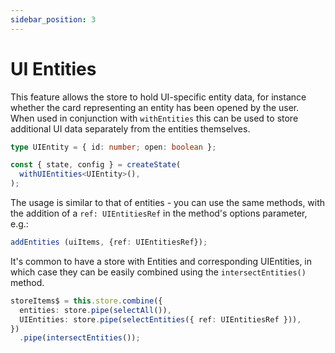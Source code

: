 ```yaml
---
sidebar_position: 3
---
```


# UI Entities
This feature allows the store to hold UI-specific entity data, for instance whether the card representing an entity has been opened by the user.  
When used in conjunction with `withEntities` this can be used to store additional UI data separately from the entities themselves.

```ts
type UIEntity = { id: number; open: boolean };

const { state, config } = createState(
  withUIEntities<UIEntity>(),
);
``` 
The usage is similar to that of entities - you can use the same methods, with the addition of a `ref: UIEntitiesRef`
in the method's options parameter, e.g.:
```ts
addEntities (uiItems, {ref: UIEntitiesRef});
```

It's common to have a store with Entities and corresponding UIEntities, in which case they can be easily combined using the `intersectEntities()` method.
```ts
storeItems$ = this.store.combine({
  entities: store.pipe(selectAll()),
  UIEntities: store.pipe(selectEntities({ ref: UIEntitiesRef })),
})
  .pipe(intersectEntities());
```